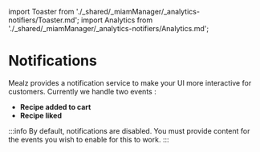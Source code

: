 import Toaster from './_shared/_miamManager/_analytics-notifiers/Toaster.md';
import Analytics from './_shared/_miamManager/_analytics-notifiers/Analytics.md';

# Notifications

Mealz provides a notification service to make your UI more interactive for customers.
Currently we handle two events : 

  - **Recipe added to cart**
  - **Recipe liked**

<Toaster />

:::info
By default, notifications are disabled. 
You must provide content for the events you wish to enable for this to work.
:::

